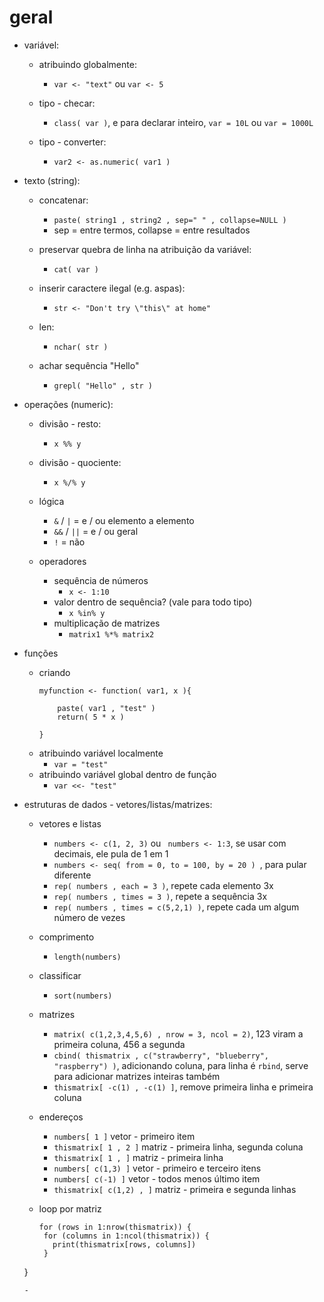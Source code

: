 # geral
 - variável:
   - atribuindo globalmente: 
     - `var <- "text"` ou `var <- 5`

   - tipo - checar:
     - `class( var )`, e para declarar inteiro, `var = 10L` ou `var = 1000L`

   - tipo - converter:
     - `var2 <- as.numeric( var1 )`

 - texto (string):
   - concatenar:
     - `paste( string1 , string2 , sep=" " , collapse=NULL )`
     - sep = entre termos, collapse = entre resultados

   - preservar quebra de linha na atribuição da variável:
     - `cat( var )`

   - inserir caractere ilegal (e.g. aspas):
     - `str <- "Don't try \"this\" at home" `

   - len:
     - `nchar( str )`

   - achar sequência "Hello"
     - `grepl( "Hello" , str )`

 - operações (numeric):
   - divisão - resto:
     - `x %% y`

   - divisão - quociente:
     - `x %/% y`

   - lógica
     - `&` / `|` = e / ou elemento a elemento
     - `&&` / `||` = e / ou geral
     - `!` = não

   - operadores
     - sequência de números
       - `x <- 1:10`
     - valor dentro de sequência? (vale para todo tipo)
       - `x %in% y`
     - multiplicação de matrizes
       - `matrix1 %*% matrix2`

 - funções
   - criando
       ```
       myfunction <- function( var1, x ){

           paste( var1 , "test" )
           return( 5 * x )

       }
       ```
   - atribuindo variável localmente
     - ` var = "test" `
   - atribuindo variável global dentro de função
     - ` var <<- "test" `

 - estruturas de dados - vetores/listas/matrizes:
   - vetores e listas
     - `numbers <- c(1, 2, 3)` ou ` numbers <- 1:3`, se usar com decimais, ele pula de 1 em 1
     - `numbers <- seq( from = 0, to = 100, by = 20 ) `, para pular diferente
     - `rep( numbers , each = 3 )`, repete cada elemento 3x
     - `rep( numbers , times = 3 )`, repete a sequência 3x
     - `rep( numbers , times = c(5,2,1) )`, repete cada um algum número de vezes

   - comprimento
     - `length(numbers)`

   - classificar
     - `sort(numbers)`

   - matrizes
     - `matrix( c(1,2,3,4,5,6) , nrow = 3, ncol = 2)`, 123 viram a primeira coluna, 456 a segunda
     - `cbind( thismatrix , c("strawberry", "blueberry", "raspberry") )`, adicionando coluna, para linha é `rbind`, serve para adicionar matrizes inteiras também
     - `thismatrix[ -c(1) , -c(1) ]`, remove primeira linha e primeira coluna

   - endereços
     - `numbers[ 1 ]` vetor - primeiro item
     - `thismatrix[ 1 , 2 ]` matriz - primeira linha, segunda coluna
     - `thismatrix[ 1 , ]` matriz - primeira linha
     - `numbers[ c(1,3) ]` vetor - primeiro e terceiro itens
     - `numbers[ c(-1) ]` vetor - todos menos último item
     - `thismatrix[ c(1,2) , ]` matriz - primeira e segunda linhas

   - loop por matriz
     ```
     for (rows in 1:nrow(thismatrix)) {
      for (columns in 1:ncol(thismatrix)) {
        print(thismatrix[rows, columns])
      }
    }
     ```
   - 